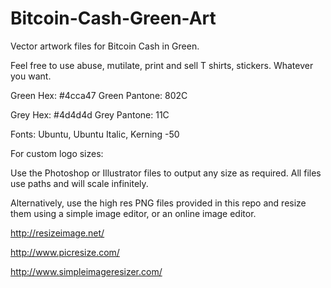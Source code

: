 # Bitcoin-Cash-Green-Art
Vector artwork files for Bitcoin Cash in Green.

Feel free to use abuse, mutilate, print and sell T shirts, stickers. Whatever you want.


Green Hex: #4cca47
Green Pantone: 802C

Grey Hex: #4d4d4d
Grey Pantone: 11C

Fonts: Ubuntu, Ubuntu Italic, Kerning -50


For custom logo sizes:

Use the Photoshop or Illustrator files to output any size as required. All files use paths and will scale infinitely.

Alternatively, use the high res PNG files provided in this repo and resize them using a simple image editor, or an online image editor.

http://resizeimage.net/

http://www.picresize.com/

http://www.simpleimageresizer.com/
